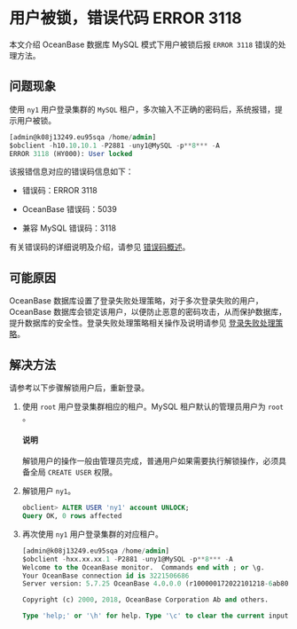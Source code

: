 # 用户被锁，错误代码 ERROR 3118

本文介绍 OceanBase 数据库 MySQL 模式下用户被锁后报 `ERROR 3118` 错误的处理方法。

## 问题现象

使用 `ny1` 用户登录集群的 `MySQL` 租户，多次输入不正确的密码后，系统报错，提示用户被锁。

```sql
[admin@k08j13249.eu95sqa /home/admin]
$obclient -h10.10.10.1 -P2881 -uny1@MySQL -p**8*** -A
ERROR 3118 (HY000): User locked
```

该报错信息对应的错误码信息如下：

* 错误码：ERROR 3118

* OceanBase 错误码：5039

* 兼容 MySQL 错误码：3118

有关错误码的详细说明及介绍，请参见 [错误码概述](../../../7.reference/9.error-code/6.error-code-of-mysql-mode/1.use-error-information-of-mysql-mode.md)。

## 可能原因

OceanBase 数据库设置了登录失败处理策略，对于多次登录失败的用户，OceanBase 数据库会锁定该用户，以便防止恶意的密码攻击，从而保护数据库，提升数据库的安全性。登录失败处理策略相关操作及说明请参见 [登录失败处理策略](../../../6.manage/5.security-and-permissions/2.identification-and-authentication/1.identification-and-authentication-of-mysql-mode/3.login-failure-handling-of-mysql-mode.md)。

## 解决方法

请参考以下步骤解锁用户后，重新登录。

1. 使用 `root` 用户登录集群相应的租户。MySQL 租户默认的管理员用户为 `root` 。

   <main id="notice" type='explain'>
    <h4>说明</h4>
    <p> 解锁用户的操作一般由管理员完成，普通用户如果需要执行解锁操作，必须具备全局 <code>CREATE USER</code> 权限。</p>
   </main>

2. 解锁用户 `ny1`。

   ```sql
   obclient> ALTER USER 'ny1' account UNLOCK;
   Query OK, 0 rows affected
   ```

3. 再次使用 `ny1` 用户登录集群的对应租户。

   ```sql
   [admin@k08j13249.eu95sqa /home/admin]
   $obclient -hxx.xx.xx.1 -P2881 -uny1@MySQL -p**8*** -A
   Welcome to the OceanBase monitor.  Commands end with ; or \g.
   Your OceanBase connection id is 3221506686
   Server version: 5.7.25 OceanBase 4.0.0.0 (r100000172022101218-6ab80a3950710941946c004d805fcfded7a4aa2c) (Built Oct 12 2022 18:43:39)

   Copyright (c) 2000, 2018, OceanBase Corporation Ab and others.

   Type 'help;' or '\h' for help. Type '\c' to clear the current input statement.
   ```
